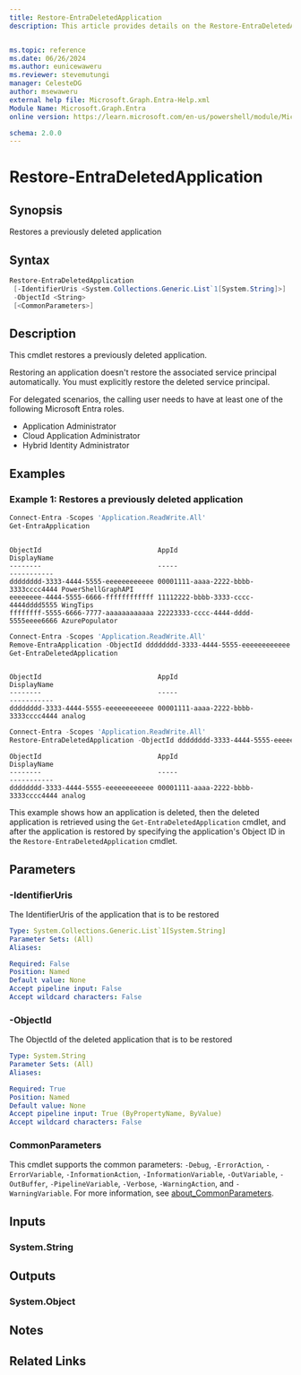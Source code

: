 ```yaml
---
title: Restore-EntraDeletedApplication
description: This article provides details on the Restore-EntraDeletedApplication command.


ms.topic: reference
ms.date: 06/26/2024
ms.author: eunicewaweru
ms.reviewer: stevemutungi
manager: CelesteDG
author: msewaweru
external help file: Microsoft.Graph.Entra-Help.xml
Module Name: Microsoft.Graph.Entra
online version: https://learn.microsoft.com/en-us/powershell/module/Microsoft.Graph.Entra/Restore-EntraDeletedApplication

schema: 2.0.0
---
```


# Restore-EntraDeletedApplication

## Synopsis

Restores a previously deleted application

## Syntax

```powershell
Restore-EntraDeletedApplication 
 [-IdentifierUris <System.Collections.Generic.List`1[System.String]>]
 -ObjectId <String> 
 [<CommonParameters>]
```

## Description

This cmdlet restores a previously deleted application.

Restoring an application doesn't restore the associated service principal automatically. You must explicitly restore the deleted service principal.

For delegated scenarios, the calling user needs to have at least one of the following Microsoft Entra roles.

- Application Administrator
- Cloud Application Administrator
- Hybrid Identity Administrator

## Examples

### Example 1: Restores a previously deleted application

```powershell
Connect-Entra -Scopes 'Application.ReadWrite.All'
Get-EntraApplication
```

```Output

ObjectId                             AppId                                DisplayName
--------                             -----                                -----------
dddddddd-3333-4444-5555-eeeeeeeeeeee 00001111-aaaa-2222-bbbb-3333cccc4444 PowerShellGraphAPI
eeeeeeee-4444-5555-6666-ffffffffffff 11112222-bbbb-3333-cccc-4444dddd5555 WingTips
ffffffff-5555-6666-7777-aaaaaaaaaaaa 22223333-cccc-4444-dddd-5555eeee6666 AzurePopulator
```

```powershell
Connect-Entra -Scopes 'Application.ReadWrite.All'
Remove-EntraApplication -ObjectId dddddddd-3333-4444-5555-eeeeeeeeeeee
Get-EntraDeletedApplication
```

```Output

ObjectId                             AppId                                DisplayName
--------                             -----                                -----------
dddddddd-3333-4444-5555-eeeeeeeeeeee 00001111-aaaa-2222-bbbb-3333cccc4444 analog
```

```powershell
Connect-Entra -Scopes 'Application.ReadWrite.All'
Restore-EntraDeletedApplication -ObjectId dddddddd-3333-4444-5555-eeeeeeeeeeee
```

```Output
ObjectId                             AppId                                DisplayName
--------                             -----                                -----------
dddddddd-3333-4444-5555-eeeeeeeeeeee 00001111-aaaa-2222-bbbb-3333cccc4444 analog
```

This example shows how an application is deleted, then the deleted application is retrieved using the `Get-EntraDeletedApplication` cmdlet, and after the application is restored by specifying the application's Object ID in the `Restore-EntraDeletedApplication` cmdlet.

## Parameters

### -IdentifierUris

The IdentifierUris of the application that is to be restored

```yaml
Type: System.Collections.Generic.List`1[System.String]
Parameter Sets: (All)
Aliases:

Required: False
Position: Named
Default value: None
Accept pipeline input: False
Accept wildcard characters: False
```

### -ObjectId

The ObjectId of the deleted application that is to be restored

```yaml
Type: System.String
Parameter Sets: (All)
Aliases:

Required: True
Position: Named
Default value: None
Accept pipeline input: True (ByPropertyName, ByValue)
Accept wildcard characters: False
```

### CommonParameters

This cmdlet supports the common parameters: `-Debug`, `-ErrorAction`, `-ErrorVariable`, `-InformationAction`, `-InformationVariable`, `-OutVariable`, `-OutBuffer`, `-PipelineVariable`, `-Verbose`, `-WarningAction`, and `-WarningVariable`. For more information, see [about_CommonParameters](https://go.microsoft.com/fwlink/?LinkID=113216).

## Inputs

### System.String

## Outputs

### System.Object

## Notes

## Related Links
